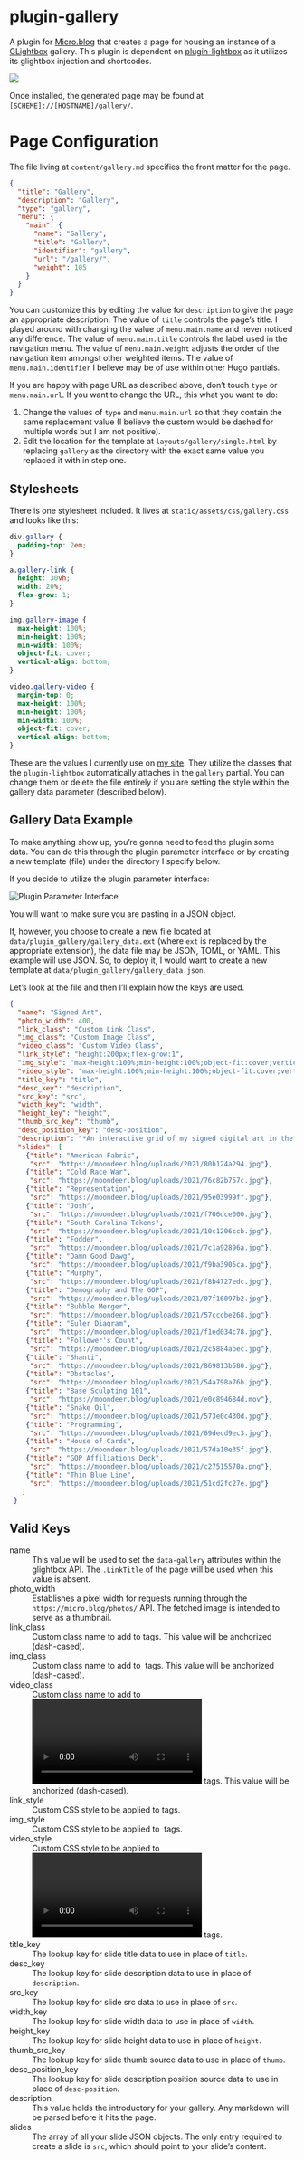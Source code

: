 # plugin-gallery
A plugin for [Micro.blog](https://micro.blog "Micro.blog") that creates a page for housing an instance of a [GLightbox](https://biati-digital.github.io/glightbox/ "GLightbox") gallery. This plugin is dependent on [plugin-lightbox](https://github.com/moonbuck/plugin-lightbox "plugin-lightbox") as it utilizes its glightbox injection and shortcodes.

![](https://raw.githubusercontent.com/moonbuck/plugin-gallery/main/images/signed_art_gallery.jpeg)

Once installed, the generated page may be found at `[SCHEME]://[HOSTNAME]/gallery/`.

# Page Configuration

The file living at `content/gallery.md` specifies the front matter for the page.

```json
{
  "title": "Gallery",
  "description": "Gallery",
  "type": "gallery",
  "menu": {
    "main": {
      "name": "Gallery",
      "title": "Gallery",
      "identifier": "gallery",
      "url": "/gallery/",
      "weight": 105
    }
  }
}
```

You can customize this by editing the value for `description` to give the page an appropriate description. The value of `title` controls the page’s title. I played around with changing the value of `menu.main.name` and never noticed any difference. The value of `menu.main.title` controls the label used in the navigation menu. The value of `menu.main.weight` adjusts the order of the navigation item amongst other weighted items. The value of `menu.main.identifier` I believe may be of use within other Hugo partials.

If you are happy with page URL as described above, don’t touch `type` or `menu.main.url`. If you want to change the URL, this what you want to do:

1. Change the values of `type` and `menu.main.url` so that they contain the same replacement value (I believe the custom would be dashed for multiple words but I am not positive).
2. Edit the  location for the template at `layouts/gallery/single.html` by replacing `gallery` as the directory with the exact same value you replaced it with in step one. 

## Stylesheets

There is one stylesheet included. It lives at `static/assets/css/gallery.css` and looks like this:

```css
div.gallery {
  padding-top: 2em;
}

a.gallery-link {
  height: 30vh; 
  width: 20%; 
  flex-grow: 1;
}

img.gallery-image {
  max-height: 100%;
  min-height: 100%; 
  min-width: 100%; 
  object-fit: cover; 
  vertical-align: bottom;
}

video.gallery-video {
  margin-top: 0; 
  max-height: 100%; 
  min-height: 100%; 
  min-width: 100%; 
  object-fit: cover; 
  vertical-align: bottom;
}
```

These are the values I currently use on [my site](https://moondeer.blog/gallery/ "Gallery"). They utilize the classes that the `plugin-lightbox` automatically attaches in the `gallery` partial. You can change them or delete the file entirely if you are setting the style within the gallery data parameter (described below).

## Gallery Data Example

To make anything show up, you’re gonna need to feed the plugin some data. You can do this through the plugin parameter interface or by creating a new template (file) under the directory I specify below.

If you decide to utilize the plugin parameter interface:

![Plugin Parameter Interface](https://raw.githubusercontent.com/moonbuck/plugin-gallery/main/images/plugin_parameter.jpeg)

You will want to make sure you are pasting in a JSON object.

If, however, you choose to create a new file located at `data/plugin_gallery/gallery_data.ext` (where `ext` is replaced by the appropriate extension), the data file may be JSON, TOML, or YAML. This example will use JSON. So, to deploy it, I would want to create a new template at `data/plugin_gallery/gallery_data.json`.

Let’s look at the file and then I’ll explain how the keys are used.

```json
{
  "name": "Signed Art",
  "photo_width": 400,
  "link_class": "Custom Link Class",
  "img_class": "Custom Image Class",
  "video_class": "Custom Video Class",
  "link_style": "height:200px;flex-grow:1",
  "img_style": "max-height:100%;min-height:100%;object-fit:cover;vertical-align:bottom",
  "video_style": "max-height:100%;min-height:100%;object-fit:cover;vertical-align:bottom",
  "title_key": "title",
  "desc_key": "description",
  "src_key": "src",
  "width_key": "width",
  "height_key": "height",
  "thumb_src_key": "thumb",
  "desc_position_key": "desc-position",
  "description": "*An interactive grid of my signed digital art in the order I created them.*",
  "slides": [
    {"title": "American Fabric", 
     "src": "https://moondeer.blog/uploads/2021/80b124a294.jpg"},
    {"title": "Cold Race War", 
     "src": "https://moondeer.blog/uploads/2021/76c82b757c.jpg"},
    {"title": "Representation", 
     "src": "https://moondeer.blog/uploads/2021/95e03999ff.jpg"},
    {"title": "Josh", 
     "src": "https://moondeer.blog/uploads/2021/f706dce000.jpg"},
    {"title": "South Carolina Tokens", 
     "src": "https://moondeer.blog/uploads/2021/10c1206ccb.jpg"},
    {"title": "Fodder", 
     "src": "https://moondeer.blog/uploads/2021/7c1a92896a.jpg"},
    {"title": "Damn Good Dawg", 
     "src": "https://moondeer.blog/uploads/2021/f9ba3905ca.jpg"},
    {"title": "Murphy", 
     "src": "https://moondeer.blog/uploads/2021/f8b4727edc.jpg"},
    {"title": "Demography and The GOP", 
     "src": "https://moondeer.blog/uploads/2021/07f16097b2.jpg"},
    {"title": "Bubble Merger", 
     "src": "https://moondeer.blog/uploads/2021/57cccbe268.jpg"},
    {"title": "Euler Diagram", 
     "src": "https://moondeer.blog/uploads/2021/f1ed034c78.jpg"},
    {"title": "Follower's Count", 
     "src": "https://moondeer.blog/uploads/2021/2c5884abec.jpg"},
    {"title": "Shanti", 
     "src": "https://moondeer.blog/uploads/2021/869813b580.jpg"},
    {"title": "Obstacles", 
     "src": "https://moondeer.blog/uploads/2021/54a798a76b.jpg"},
    {"title": "Base Sculpting 101", 
     "src": "https://moondeer.blog/uploads/2021/e0c894684d.mov"},
    {"title": "Snake Oil", 
     "src": "https://moondeer.blog/uploads/2021/573e0c430d.jpg"},
    {"title": "Programming", 
     "src": "https://moondeer.blog/uploads/2021/69decd9ec3.jpg"},
    {"title": "House of Cards", 
     "src": "https://moondeer.blog/uploads/2021/57da10e35f.jpg"},
    {"title": "GOP Affiliations Deck", 
     "src": "https://moondeer.blog/uploads/2021/c27515570a.png"},
    {"title": "Thin Blue Line", 
     "src": "https://moondeer.blog/uploads/2021/51cd2fc27e.jpg"}
   ]
 }
```

## Valid Keys

<dl>
<dt>name</dt>
<dd>This value will be used to set the <code>data-gallery</code> attributes within the glightbox API. The <code>.LinkTitle</code> of the page will be used when this value is absent.</dd>
<dt>photo_width</dt>
<dd>Establishes a pixel width for requests running through the <code>https://micro.blog/photos/</code> API. The fetched image is intended to serve as a thumbnail.</dd>
<dt>link_class</dt>
<dd> Custom class name to add to <code><a></code> tags. This value will be anchorized (dash-cased). </dd>
<dt>img_class</dt>
<dd> Custom class name to add to <code><img></code> tags. This value will be anchorized (dash-cased). </dd>
<dt>video_class</dt>
<dd>Custom class name to add to <code><video></code> tags. This value will be anchorized (dash-cased).</dd>
<dt>link_style</dt>
<dd> Custom CSS style to be applied to <code><a></code> tags. </dd>
<dt>img_style</dt>
<dd> Custom CSS style to be applied to <code><img></code> tags. </dd>
<dt>video_style</dt>
<dd>Custom CSS style to be applied to <code><video></code> tags.</dd>
<dt>title_key</dt>
<dd>The lookup key for slide title data to use in place of <code>title</code>.</dd>
<dt>desc_key</dt>
<dd> The lookup key for slide description data to use in place of <code>description</code>.</dd>
<dt>src_key</dt>
<dd> The lookup key for slide src data to use in place of <code>src</code>. </dd>
<dt>width_key</dt>
<dd> The lookup key for slide width data to use in place of <code>width</code>. </dd>
<dt>height_key</dt>
<dd> The lookup key for slide height data to use in place of <code>height</code>. </dd>
<dt>thumb_src_key</dt>
<dd> The lookup key for slide thumb source data to use in place of <code>thumb</code>. </dd>
<dt>desc_position_key</dt>
<dd> The lookup key for slide description position source data to use in place of <code>desc-position</code>. </dd>
<dt>description</dt>
<dd>This value holds the introductory for your gallery. Any markdown will be parsed before it hits the page.</dd>
<dt>slides</dt>
<dd>The array of all your slide JSON objects. The only entry required to create a slide is <code>src</code>, which should point to your slide’s content.</dd>
</dl>
